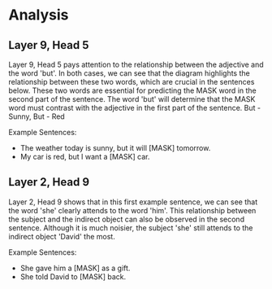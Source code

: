 # Analysis

## Layer 9, Head 5
Layer 9, Head 5 pays attention to the relationship between the adjective and the word 'but'. In both cases, we can see that the diagram highlights the relationship between these two words, which are crucial in the sentences below. These two words are essential for predicting the MASK word in the second part of the sentence. The word 'but' will determine that the MASK word must contrast with the adjective in the first part of the sentence. But - Sunny, But - Red


Example Sentences:
- The weather today is sunny, but it will [MASK] tomorrow.
- My car is red, but I want a [MASK] car.

## Layer 2, Head 9
Layer 2, Head 9 shows that in this first example sentence, we can see that the word 'she' clearly attends to the word 'him'. This relationship between the subject and the indirect object can also be observed in the second sentence. Although it is much noisier, the subject 'she' still attends to the indirect object 'David' the most.

Example Sentences:
- She gave him a [MASK] as a gift.  
- She told David to [MASK] back.

